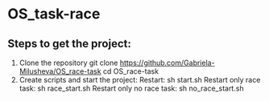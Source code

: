 # OS_task-race
## Steps to get the project:
1. Clone the repository
git clone https://github.com/Gabriela-Milusheva/OS_race-task
cd OS_race-task
2. Create scripts and start the project:
Restart:   sh start.sh
Restart only race task:   sh race_start.sh
Restart only no race task:   sh no_race_start.sh
